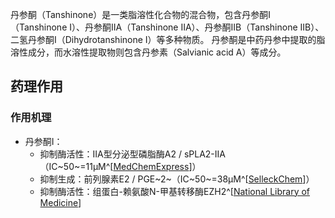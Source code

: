 ﻿丹参酮（Tanshinone）是一类脂溶性化合物的混合物，包含丹参酮I（Tanshinone I）、丹参酮IIA（Tanshinone IIA）、丹参酮IIB（Tanshinone IIB）、二氢丹参酮I（Dihydrotanshinone I）等多种物质。
丹参酮是中药丹参中提取的脂溶性成分，而水溶性提取物则包含丹参素（Salvianic acid A）等成分。
## 药理作用
### 作用机理
- 丹参酮I：
  - 抑制酶活性：IIA型分泌型磷脂酶A2 / sPLA2-IIA（IC~50~=11μM^[[MedChemExpress](https://www.medchemexpress.com/Tanshinone-I.html)]）
  - 抑制生成：前列腺素E2 / PGE~2~（IC~50~=38μM^[[SelleckChem](https://www.selleckchem.com/products/Tanshinone-I.html)]）
  - 抑制酶活性：组蛋白-赖氨酸N-甲基转移酶EZH2^[[National Library of Medicine](https://pmc.ncbi.nlm.nih.gov/articles/PMC8171091/)]
